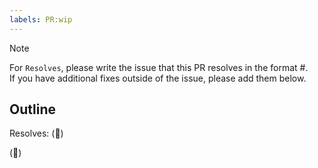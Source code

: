 ```yaml
---
labels: PR:wip
---
```


> [!NOTE]
> For `Resolves`, please write the issue that this PR resolves in the format #<issue-number>.  
> If you have additional fixes outside of the issue, please add them below.

## Outline

Resolves: (📝)

(📝)
